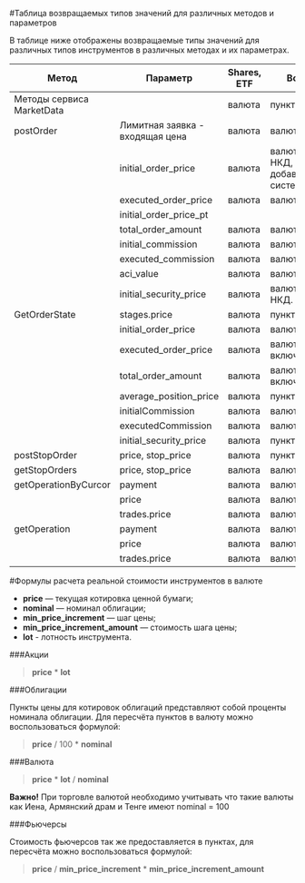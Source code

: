 #Таблица возвращаемых типов значений для различных методов и параметров

В таблице ниже отображены возвращаемые типы значений для различных типов инструментов в различных методах и их параметрах.

| Метод                     | Параметр                        | Shares, ETF | Bonds                                | Futures|
|---------------------------|---------------------------------|-------------|--------------------------------------| ---|
| Методы сервиса MarketData |                                 | валюта      | пункты                               | пункты|
| postOrder                 | Лимитная заявка - входящая цена | валюта      | валюта                               | пункты|
|                           | initial_order_price             | валюта      | валюта + НКД, добавляемый системой   | валюта|
|                           | executed_order_price            | валюта      | валюта                               | валюта|
|                           | initial_order_price_pt          |             |                                      | пункты|
|                           | total_order_amount              | валюта      | валюта                               | валюта|
|                           | initial_commission              | валюта      | валюта                               | валюта|
|                           | executed_commission             | валюта      | валюта                               | валюта|
|                           | aci_value                       | валюта      | валюта                               | валюта|
|                           | initial_security_price          | валюта      | валюта, без НКД.                     | валюта|
| GetOrderState             | stages.price                    | валюта      | пункты                               | валюта|
|                           | initial_order_price             | валюта      | валюта                               | валюта|
|                           | executed_order_price            | валюта      | валюта, включая НКД                  | валюта|
|                           | total_order_amount              | валюта      | валюта, включая НКД                  | валюта|
|                           | average_position_price          | валюта      | пункты                               | валюта|
|                           | initialCommission               | валюта      | валюта                               | валюта|
|                           | executedCommission              | валюта      | валюта                               | валюта|
|                           | initial_security_price          | валюта      | пункты                               | валюта|
| postStopOrder             | price, stop_price               | валюта      | пункты                               | пункты|
| getStopOrders             | price, stop_price               | валюта      | валюта                               | пункты|
| getOperationByCurcor      | payment                         | валюта      | валюта                               | валюта|
|                           | price                           | валюта      | валюта                               | пункты|
|                           | trades.price                    | валюта      | валюта                               | пункты|
| getOperation              | payment                         | валюта      | валюта                               | валюта|
|                           | price                           | валюта      | валюта                               | пункты|
|                           | trades.price                    | валюта      | валюта                               | валюта|



#Формулы расчета реальной стоимости инструментов в валюте

* **price** — текущая котировка ценной бумаги;
* **nominal** — номинал облигации;
* **min_price_increment** — шаг цены;
* **min_price_increment_amount** — стоимость шага цены;
* **lot** - лотность инструмента.

###Акции

> **price** * **lot**

###Облигации

Пункты цены для котировок облигаций представляют собой проценты номинала облигации. Для пересчёта пунктов
в валюту можно воспользоваться формулой:

> **price** / 100 * **nominal**


###Валюта

> **price** * **lot** / **nominal**

**Важно!** При торговле валютой необходимо учитывать что такие валюты как Иена, Армянский драм и Тенге имеют nominal = 100

###Фьючерсы

Стоимость фьючерсов так же предоставляется в пунктах, для пересчёта можно воспользоваться формулой:

> **price** / **min_price_increment** * **min_price_increment_amount**